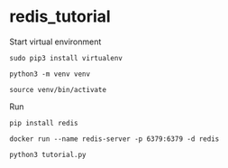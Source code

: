 # redis_tutorial

Start virtual environment

`sudo pip3 install virtualenv`

`python3 -m venv venv`

`source venv/bin/activate`

Run

`pip install redis`

`docker run --name redis-server -p 6379:6379 -d redis`

`python3 tutorial.py`